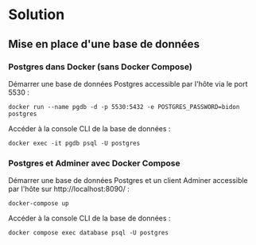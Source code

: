 # Solution

## Mise en place d'une base de données

### Postgres dans Docker (sans Docker Compose)

Démarrer une base de données Postgres accessible par l'hôte via le port 5530 :

```
docker run --name pgdb -d -p 5530:5432 -e POSTGRES_PASSWORD=bidon postgres
```

Accéder à la console CLI de la base de données :

```
docker exec -it pgdb psql -U postgres
```

### Postgres et Adminer avec Docker Compose

Démarrer une base de données Postgres et un client Adminer accessible par l'hôte sur http://localhost:8090/ :

```
docker-compose up
```

Accéder à la console CLI de la base de données :

```
docker compose exec database psql -U postgres
```
